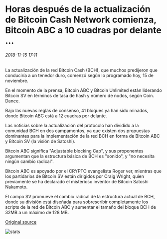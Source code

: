 # Horas después de la actualización de Bitcoin Cash Network comienza, Bitcoin ABC a 10 cuadras por delante ...

###### 2018-11-15 17:11

La actualización de la red Bitcoin Cash (BCH), que muchos predijeron que conduciría a un tenedor duro, comenzó según lo programado hoy, 15 de noviembre.

En el momento de la prensa, Bitcoin ABC y Bitcoin Unlimited están liderando Bitcoin SV en términos de tasa de hash y número de nodos, según Coin. Dance.

Bajo las nuevas reglas de consenso, 41 bloques ya han sido minados, donde Bitcoin ABC está a 12 cuadras por delante.

Las noticias sobre la actualización del protocolo han dividido a la comunidad BCH en dos campamentos, ya que existen dos propuestas dominantes para la implementación de la red BCH en forma de Bitcoin ABC y Bitcoin SV (la visión de Satoshi).

Bitcoin ABC significa "Adjustable blocking Cap", y sus proponentes argumentan que la estructura básica de BCH es "sonido", y "no necesita ningún cambio radical".

Bitcoin ABC es apoyado por el CRYPTO evangelista Roger ver, mientras que los partidarios de Bitcoin SV están dirigidos por Craig Wright, quien previamente se ha declarado el misterioso inventor de Bitcoin Satoshi Nakamoto.

El campo SV promueve el cambio radical de la estructura actual de BCH, donde su división está diseñada para sobrescribir completamente los scripts de la red de Bitcoin ABC y aumentar el tamaño del bloque BCH de 32MB a un máximo de 128 MB.

[Original source](https://cointelegraph.com/news/hours-after-bitcoin-cash-network-update-begins-bitcoin-abc-over-10-blocks-ahead)

![stats](https://c.statcounter.com/11760860/0/a89fa40b/1/ "stats")